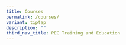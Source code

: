 ```yaml
---
title: Courses
permalink: /courses/
variant: tiptap
description: ""
third_nav_title: PEC Training and Education
---
```

